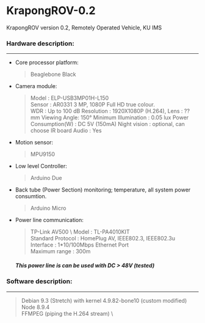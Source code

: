 # KrapongROV-0.2
KrapongROV version 0.2, Remotely Operated Vehicle, KU IMS

### Hardware description:
-----------
* Core processor platform: 
  > Beaglebone Black

* Camera module: 
  > Model                 : ELP-USB3MP01H-L150 \
    Sensor                : AR0331 3 MP, 1080P Full HD true colour. \
    WDR                   : Up to 100 dB
    Resolution            : 1920X1080P (H.264), 
    Lens                  : ?? mm Viewing Angle: 150° 
    Minimum Illumination  : 0.05 lux 
    Power Consumption(W)  : DC 5V (150mA) 
    Night vision          : optional, can choose IR board 
    Audio                 : Yes
    
* Motion sensor:
  > MPU9150

* Low level Controller: 
  > Arduino Due 
  
* Back tube (Power Section) monitoring; temperature, all system power consumtion.
  > Arduino Micro 


* Power line communication: 
  > TP-Link AV500 \ 
  Model               : TL-PA4010KIT   \
  Standard Protocol   : HomePlug AV, IEEE802.3, IEEE802.3u \
  Interface           : 1*10/100Mbps Ethernet Port \
  Maximum range       : 300m
  
  ##### This power line is can be used with DC > 48V (tested)
  
 ### Software description:
 ------------
  > Debian 9.3 (Stretch) with kernel 4.9.82-bone10 (custom modified) \
  > Node 8.9.4 \
  > FFMPEG (piping the H.264 stream) \
